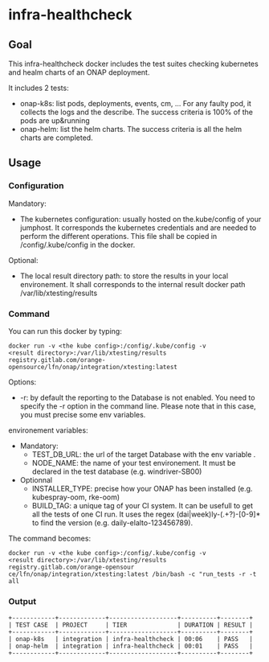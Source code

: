 # infra-healthcheck

## Goal

This infra-healthcheck docker includes the test suites checking kubernetes and
healm charts of an ONAP deployment.

It includes 2 tests:

* onap-k8s: list pods, deployments, events, cm, ... For any faulty pod, it
  collects the logs and the describe. The success criteria is 100% of the pods
  are up&running
* onap-helm: list the helm charts. The success criteria is all the helm charts
  are completed.

## Usage

### Configuration

Mandatory:

* The kubernetes configuration: usually hosted on the.kube/config of your
  jumphost. It corresponds the kubernetes credentials and are needed to perform
  the different operations. This file shall be copied in /config/.kube/config in
  the docker.

Optional:

* The local result directory path: to store the results in your local
  environement. It shall corresponds to the internal result docker path
  /var/lib/xtesting/results

### Command

You can run this docker by typing:

```
docker run -v <the kube config>:/config/.kube/config -v
<result directory>:/var/lib/xtesting/results
registry.gitlab.com/orange-opensource/lfn/onap/integration/xtesting:latest
```

Options:

* -r: by default the reporting to the Database is not enabled. You need to
  specify the -r option in the command line. Please note that in this case, you
  must precise some env variables.

environement variables:

* Mandatory:
  * TEST_DB_URL: the url of the target Database with the env variable .
  * NODE_NAME: the name of your test environement. It must be declared in the
    test database (e.g. windriver-SB00)
* Optionnal
  * INSTALLER_TYPE: precise how your ONAP has been installed (e.g. kubespray-oom,
  rke-oom)
  * BUILD_TAG: a unique tag of your CI system. It can be usefull to get all the
    tests of one CI run. It uses the regex (dai|week)ly-(.+?)-[0-9]* to find the
    version (e.g. daily-elalto-123456789).

The command becomes:

```
docker run -v <the kube config>:/config/.kube/config -v
<result directory>:/var/lib/xtesting/results registry.gitlab.com/orange-opensour
ce/lfn/onap/integration/xtesting:latest /bin/bash -c "run_tests -r -t all
```

### Output

```
+------------+-------------+-------------------+----------+--------+
| TEST CASE  | PROJECT     | TIER              | DURATION | RESULT |
+------------+-------------+-------------------+----------+--------+
| onap-k8s   | integration | infra-healthcheck | 00:06    | PASS   |
| onap-helm  | integration | infra-healthcheck | 00:01    | PASS   |
+------------+-------------+-------------------+----------+--------+
```
